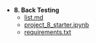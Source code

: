 - __8. Back Testing__
   - [list.md](list.md)
   - [project\_8\_starter.ipynb](project_8_starter.ipynb)
   - [requirements.txt](requirements.txt)

